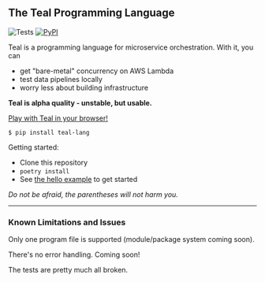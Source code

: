 ## The Teal Programming Language

![Tests](https://github.com/condense9/teal-lang/workflows/Build/badge.svg?branch=master) [![PyPI](https://badge.fury.io/py/teal-lang.svg)](https://pypi.org/project/teal-lang)

Teal is a programming language for microservice orchestration. With it, you can 
- get "bare-metal" concurrency on AWS Lambda
- test data pipelines locally
- worry less about building infrastructure

**Teal is alpha quality - unstable, but usable.**

[Play with Teal in your browser!](https://www.condense9.com/playground)

```shell
$ pip install teal-lang
```

Getting started:
- Clone this repository
- `poetry install`
- See [the hello example](examples/hello) to get started

*Do not be afraid, the parentheses will not harm you.*

---


### Known Limitations and Issues

Only one program file is supported (module/package system coming soon).

There's no error handling. Coming soon!

The tests are pretty much all broken.
